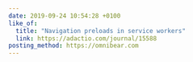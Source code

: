 ```yaml
---
date: 2019-09-24 10:54:28 +0100
like_of:
  title: "Navigation preloads in service workers"
  link: https://adactio.com/journal/15588
posting_method: https://omnibear.com
---
```

